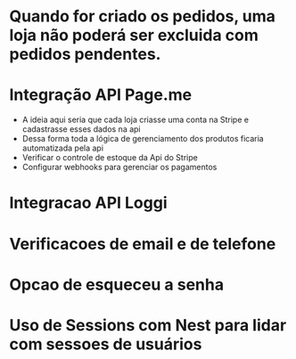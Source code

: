 # Quando for criado os pedidos, uma loja não poderá ser excluida com pedidos pendentes.

# Integração API Page.me
  - A ideia aqui seria que cada loja criasse uma conta na Stripe e cadastrasse esses dados na api
  - Dessa forma toda a lógica de gerenciamento dos produtos ficaria automatizada pela api
  - Verificar o controle de estoque da Api do Stripe
  - Configurar webhooks para gerenciar os pagamentos

# Integracao API Loggi

# Verificacoes de email e de telefone

# Opcao de esqueceu a senha

# Uso de Sessions com Nest para lidar com sessoes de usuários

